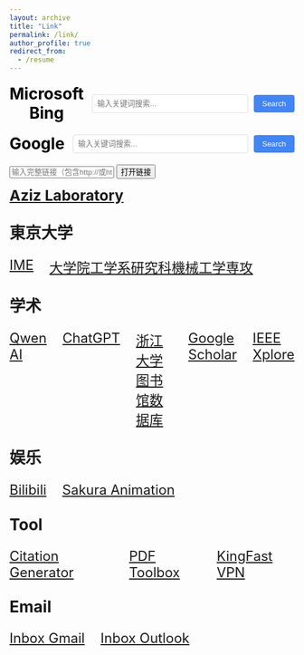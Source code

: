 ```yaml
---
layout: archive
title: "Link"
permalink: /link/
author_profile: true
redirect_from:
  - /resume
---
```


<!-- 固定Bing搜索栏 -->
<div align="center" style="margin: 20px 0;">
  <form action="https://www.bing.com/search" method="get" target="_blank" style="display: flex; align-items: center;">
    <span style="font-size: 28px; font-weight: bold; color: #000000; margin-right: 15px;">Microsoft Bing</span>
    <input type="text" name="q" placeholder="输入关键词搜索..." style="width: 500px; padding: 8px; border: 1px solid #ddd; border-radius: 4px;">
    <input type="submit" value="Search" style="padding: 8px 15px; margin-left: 10px; background-color: #4285F4; color: white; border: none; border-radius: 4px; cursor: pointer;">
  </form>
</div>

<!-- 固定Google搜索栏 -->
<div align="center" style="margin: 20px 0;">
  <form action="https://www.google.com/search" method="get" target="_blank" style="display: flex; align-items: center;">
    <span style="font-size: 28px; font-weight: bold; color: #000000; margin-right: 15px;">Google</span>
    <input type="text" name="q" placeholder="输入关键词搜索..." style="width: 500px; padding: 8px; border: 1px solid #ddd; border-radius: 4px;">
    <input type="submit" value="Search" style="padding: 8px 15px; margin-left: 10px; background-color: #4285F4; color: white; border: none; border-radius: 4px; cursor: pointer;">
  </form>
</div>

<!-- 输入框和按钮 -->
<div>
  <input type="text" id="urlInput" placeholder="输入完整链接（包含http://或https://）">
  <button onclick="openLink()">打开链接</button>
</div>

<!-- JavaScript逻辑 -->
<script>
function openLink() {
  // 获取输入值
  const url = document.getElementById('urlInput').value.trim();
  
  // 简单验证URL格式
  if (!url) {
    alert('请输入链接');
    return;
  }
  
  // 强制添加协议头（防止某些浏览器拦截）
  let fullUrl = url;
  if (!url.startsWith('http://') && !url.startsWith('https://')) {
    fullUrl = 'http://' + url;
  }
  
  // 打开新标签页
  window.open(fullUrl, '_blank');
}
</script>


**<a href="https://epi.iis.u-tokyo.ac.jp/" target="_blank" rel="noopener noreferrer" style="font-size:26px;">Aziz Laboratory</a>**

## <span style="font-size:28px;">東京大学</span>
<div style="display:flex; gap:28px; font-size:28px; margin:24px 0;">
  <a href="https://www.ime.t.u-tokyo.ac.jp/" target="_blank" rel="noopener noreferrer" style="font-size:24px;">IME</a>
  <a href="https://www2.mech.t.u-tokyo.ac.jp/?lang=ja" target="_blank" rel="noopener noreferrer" style="font-size:24px;">大学院工学系研究科機械工学専攻</a>
</div>

## <span style="font-size:28px;">学术</span>
<div style="display:flex; gap:28px; font-size:28px; margin:24px 0;">
  <a href="https://chat.qwen.ai/" target="_blank" rel="noopener noreferrer" style="font-size:24px;">Qwen AI</a>
  <a href="https://chatgpt.com/" target="_blank" rel="noopener noreferrer" style="font-size:24px;">ChatGPT</a>
  <a href="https://libdb.zju.edu.cn/s/lib/libtb/" target="_blank" rel="noopener noreferrer" style="font-size:24px;">浙江大学图书馆数据库</a>
  <a href="https://scholar.google.com/" target="_blank" rel="noopener noreferrer" style="font-size:24px;">Google Scholar</a>
  <a href="https://ieeexplore.ieee.org/Xplore/home.jsp" target="_blank" rel="noopener noreferrer" style="font-size:24px;">IEEE Xplore</a>
</div>

## <span style="font-size:28px;">娱乐</span>
<div style="display:flex; gap:28px; font-size:28px; margin:24px 0;">
  <a href="https://www.bilibili.com/" target="_blank" rel="noopener noreferrer" style="font-size:24px;">Bilibili</a>
  <a href="https://skr.cc/" target="_blank" rel="noopener noreferrer" style="font-size:24px;">Sakura Animation</a>
</div>

## <span style="font-size:28px;">Tool</span>
<div style="display:flex; gap:28px; font-size:28px; margin:24px 0;">
  <a href="https://www.scribbr.com/citation/generator/#user" target="_blank" rel="noopener noreferrer" style="font-size:24px;">Citation Generator</a>
  <a href="https://www.ilovepdf.com/zh-cn" target="_blank" rel="noopener noreferrer" style="font-size:24px;">PDF Toolbox</a>
  <a href="https://kingfast.info/" target="_blank" rel="noopener noreferrer" style="font-size:24px;">KingFast VPN</a>
</div>

## <span style="font-size:28px;">Email</span>
<div style="display:flex; gap:28px; font-size:28px; margin:24px 0;">
  <a href="https://mail.google.com/" target="_blank" rel="noopener noreferrer" style="font-size:24px;">Inbox Gmail</a>
  <a href="https://outlook.live.com/mail/0/" target="_blank" rel="noopener noreferrer" style="font-size:24px;">Inbox Outlook</a>
</div>






